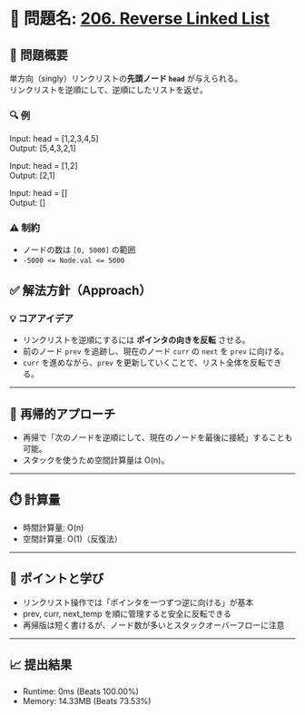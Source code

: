# 🧩 問題名: [206. Reverse Linked List](https://leetcode.com/problems/reverse-linked-list/)

## 📝 問題概要

単方向（singly）リンクリストの**先頭ノード `head`** が与えられる。  
リンクリストを逆順にして、逆順にしたリストを返せ。

### 🔍 例
Input: head = [1,2,3,4,5]  
Output: [5,4,3,2,1]  

Input: head = [1,2]  
Output: [2,1]  

Input: head = []  
Output: []  

### ⚠️ 制約
- ノードの数は `[0, 5000]` の範囲  
- `-5000 <= Node.val <= 5000`  

## ✅ 解法方針（Approach）

### 💡 コアアイデア
- リンクリストを逆順にするには **ポインタの向きを反転** させる。  
- 前のノード `prev` を追跡し、現在のノード `curr` の `next` を `prev` に向ける。  
- `curr` を進めながら、`prev` を更新していくことで、リスト全体を反転できる。

---

## 🔄 再帰的アプローチ
- 再帰で「次のノードを逆順にして、現在のノードを最後に接続」することも可能。
- スタックを使うため空間計算量は O(n)。

---

## ⏱️ 計算量
- 時間計算量: O(n)
- 空間計算量: O(1)（反復法）

---

## 🧠 ポイントと学び
- リンクリスト操作では「ポインタを一つずつ逆に向ける」が基本
- prev, curr, next_temp を順に管理すると安全に反転できる
- 再帰版は短く書けるが、ノード数が多いとスタックオーバーフローに注意

---

## 📈 提出結果
- Runtime: 0ms (Beats 100.00%)
- Memory: 14.33MB (Beats 73.53%)